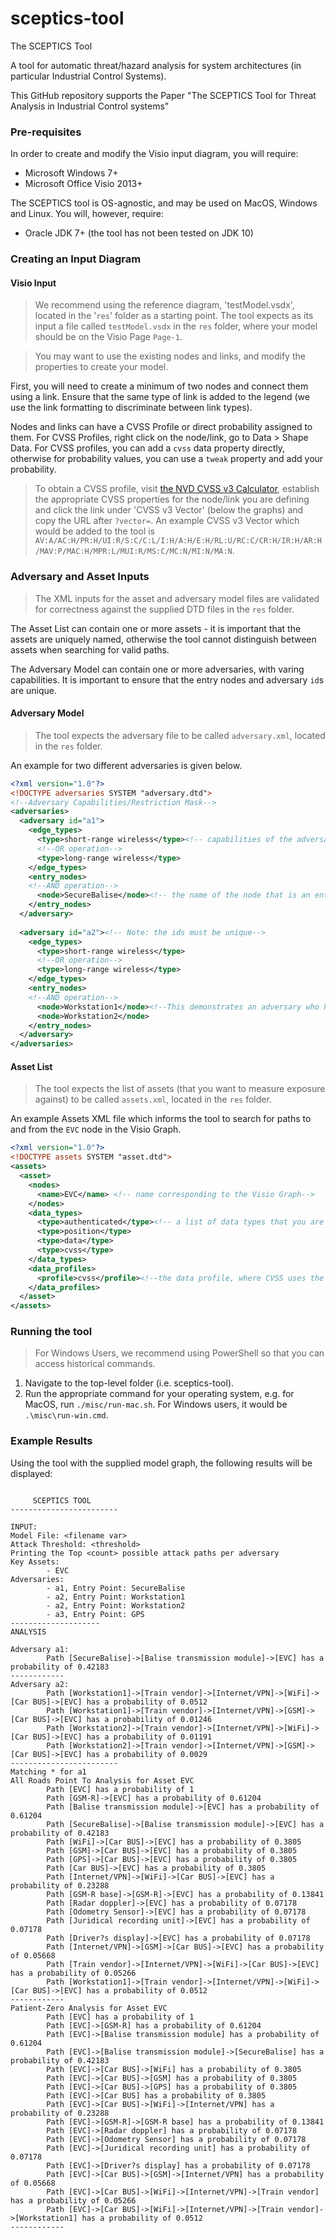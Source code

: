 # sceptics-tool
The SCEPTICS Tool

A tool for automatic threat/hazard analysis for system architectures (in particular Industrial Control Systems).

This GitHub repository supports the Paper "The SCEPTICS Tool for Threat Analysis in Industrial Control systems"

### Pre-requisites
In order to create and modify the Visio input diagram, you will require:
- Microsoft Windows 7+
- Microsoft Office Visio 2013+

The SCEPTICS tool is OS-agnostic, and may be used on MacOS, Windows and Linux. You will, however, require:
- Oracle JDK 7+ (the tool has not been tested on JDK 10)

### Creating an Input Diagram
#### Visio Input
> We recommend using the reference diagram, 'testModel.vsdx', located in the '`res`' folder as a starting point. The tool expects as its input a file called `testModel.vsdx` in the `res` folder, where your model should be on the Visio Page `Page-1`.

> You may want to use the existing nodes and links, and modify the properties to create your model.

First, you will need to create a minimum of two nodes and connect them using a link. Ensure that the same type of link is added to the legend (we use the link formatting to discriminate between link types).

Nodes and links can have a CVSS Profile or direct probability assigned to them. For CVSS Profiles, right click on the node/link, go to Data > Shape Data. For CVSS profiles, you can add a `cvss` data property directly, otherwise for probability values, you can use a `tweak` property and add your probability.

> To obtain a CVSS profile, visit [the NVD CVSS v3 Calculator](https://nvd.nist.gov/vuln-metrics/cvss/v3-calculator), establish the appropriate CVSS properties for the node/link you are defining and click the link under 'CVSS v3 Vector' (below the graphs) and copy the URL after `?vector=`. An example CVSS v3 Vector which would be added to the tool is `AV:A/AC:H/PR:H/UI:R/S:C/C:L/I:H/A:H/E:H/RL:U/RC:C/CR:H/IR:H/AR:H/MAV:P/MAC:H/MPR:L/MUI:R/MS:C/MC:N/MI:N/MA:N`.

### Adversary and Asset Inputs
> The XML inputs for the asset and adversary model files are validated for correctness against the supplied DTD files in the `res` folder.

The Asset List can contain one or more assets - it is important that the assets are uniquely named, otherwise the tool cannot distinguish between assets when searching for valid paths.

The Adversary Model can contain one or more adversaries, with varing capabilities. It is important to ensure that the entry nodes and adversary `id`s are unique.


#### Adversary Model
> The tool expects the adversary file to be called `adversary.xml`, located in the `res` folder.

An example for two different adversaries is given below.

```xml
<?xml version="1.0"?>
<!DOCTYPE adversaries SYSTEM "adversary.dtd">
<!--Adversary Capabilities/Restriction Mask-->
<adversaries>
  <adversary id="a1">
    <edge_types>
      <type>short-range wireless</type><!-- capabilities of the adversary-->
      <!--OR operation-->
      <type>long-range wireless</type>
    </edge_types>
    <entry_nodes>
    <!--AND operation-->
      <node>SecureBalise</node><!-- the name of the node that is an entry point (from the Visio Graph)-->
    </entry_nodes>
  </adversary>
 
  <adversary id="a2"><!-- Note: the ids must be unique-->
    <edge_types>
      <type>short-range wireless</type>
      <!--OR operation-->
      <type>long-range wireless</type>
    </edge_types>
    <entry_nodes>
    <!--AND operation-->
      <node>Workstation1</node><!--This demonstrates an adversary who has two nodes as entry points-->
      <node>Workstation2</node>
    </entry_nodes>
  </adversary>
</adversaries>
  ```

#### Asset List
> The tool expects the list of assets (that you want to measure exposure against) to be called `assets.xml`, located in the `res` folder.

An example Assets XML file which informs the tool to search for paths to and from the `EVC` node in the Visio Graph.

```xml
<?xml version="1.0"?>
<!DOCTYPE assets SYSTEM "asset.dtd">
<assets>
  <asset>
    <nodes>
      <name>EVC</name> <!-- name corresponding to the Visio Graph-->
    </nodes>
    <data_types>
      <type>authenticated</type><!-- a list of data types that you are interested in (must match what is in the Visio Graph-->
      <type>position</type>
      <type>data</type>
      <type>cvss</type>
    </data_types>
    <data_profiles>
      <profile>cvss</profile><!--the data profile, where CVSS uses the CVSS metrics-->
    </data_profiles>
  </asset> 
</assets>
```

### Running the tool
> For Windows Users, we recommend using PowerShell so that you can access historical commands.
1. Navigate to the top-level folder (i.e. sceptics-tool).
2. Run the appropriate command for your operating system, e.g. for MacOS, run `./misc/run-mac.sh`. For Windows users, it would be `.\misc\run-win.cmd`.

### Example Results
Using the tool with the supplied model graph, the following results will be displayed:

```

     SCEPTICS TOOL
------------------------

INPUT:
Model File: <filename var>
Attack Threshold: <threshold>
Printing the Top <count> possible attack paths per adversary
Key Assets:
        - EVC
Adversaries:
        - a1, Entry Point: SecureBalise
        - a2, Entry Point: Workstation1
        - a2, Entry Point: Workstation2
        - a3, Entry Point: GPS
--------------------
ANALYSIS

Adversary a1:
        Path [SecureBalise]->[Balise transmission module]->[EVC] has a probability of 0.42183
------------
Adversary a2:
        Path [Workstation1]->[Train vendor]->[Internet/VPN]->[WiFi]->[Car BUS]->[EVC] has a probability of 0.0512
        Path [Workstation1]->[Train vendor]->[Internet/VPN]->[GSM]->[Car BUS]->[EVC] has a probability of 0.01246
        Path [Workstation2]->[Train vendor]->[Internet/VPN]->[WiFi]->[Car BUS]->[EVC] has a probability of 0.01191
        Path [Workstation2]->[Train vendor]->[Internet/VPN]->[GSM]->[Car BUS]->[EVC] has a probability of 0.0029
------------------------
Matching * for a1
All Roads Point To Analysis for Asset EVC
        Path [EVC] has a probability of 1
        Path [GSM-R]->[EVC] has a probability of 0.61204
        Path [Balise transmission module]->[EVC] has a probability of 0.61204
        Path [SecureBalise]->[Balise transmission module]->[EVC] has a probability of 0.42183
        Path [WiFi]->[Car BUS]->[EVC] has a probability of 0.3805
        Path [GSM]->[Car BUS]->[EVC] has a probability of 0.3805
        Path [GPS]->[Car BUS]->[EVC] has a probability of 0.3805
        Path [Car BUS]->[EVC] has a probability of 0.3805
        Path [Internet/VPN]->[WiFi]->[Car BUS]->[EVC] has a probability of 0.23288
        Path [GSM-R base]->[GSM-R]->[EVC] has a probability of 0.13841
        Path [Radar doppler]->[EVC] has a probability of 0.07178
        Path [Odometry Sensor]->[EVC] has a probability of 0.07178
        Path [Juridical recording unit]->[EVC] has a probability of 0.07178
        Path [Driver?s display]->[EVC] has a probability of 0.07178
        Path [Internet/VPN]->[GSM]->[Car BUS]->[EVC] has a probability of 0.05668
        Path [Train vendor]->[Internet/VPN]->[WiFi]->[Car BUS]->[EVC] has a probability of 0.05266
        Path [Workstation1]->[Train vendor]->[Internet/VPN]->[WiFi]->[Car BUS]->[EVC] has a probability of 0.0512
------------
Patient-Zero Analysis for Asset EVC
        Path [EVC] has a probability of 1
        Path [EVC]->[GSM-R] has a probability of 0.61204
        Path [EVC]->[Balise transmission module] has a probability of 0.61204
        Path [EVC]->[Balise transmission module]->[SecureBalise] has a probability of 0.42183
        Path [EVC]->[Car BUS]->[WiFi] has a probability of 0.3805
        Path [EVC]->[Car BUS]->[GSM] has a probability of 0.3805
        Path [EVC]->[Car BUS]->[GPS] has a probability of 0.3805
        Path [EVC]->[Car BUS] has a probability of 0.3805
        Path [EVC]->[Car BUS]->[WiFi]->[Internet/VPN] has a probability of 0.23288
        Path [EVC]->[GSM-R]->[GSM-R base] has a probability of 0.13841
        Path [EVC]->[Radar doppler] has a probability of 0.07178
        Path [EVC]->[Odometry Sensor] has a probability of 0.07178
        Path [EVC]->[Juridical recording unit] has a probability of 0.07178
        Path [EVC]->[Driver?s display] has a probability of 0.07178
        Path [EVC]->[Car BUS]->[GSM]->[Internet/VPN] has a probability of 0.05668
        Path [EVC]->[Car BUS]->[WiFi]->[Internet/VPN]->[Train vendor] has a probability of 0.05266
        Path [EVC]->[Car BUS]->[WiFi]->[Internet/VPN]->[Train vendor]->[Workstation1] has a probability of 0.0512
------------
```
